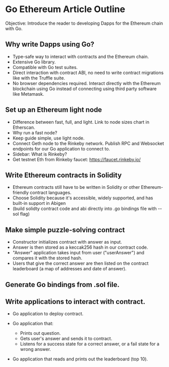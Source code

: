 # Go Ethereum Article Outline

Objective: Introduce the reader to developing Dapps for the Ethereum chain with Go.

## Why write Dapps using Go?

- Type-safe way to interact with contracts and the Ethereum chain.
- Extensive Go library.
- Compatible with Go test suites.
- Direct interaction with contract ABI, no need to write contract migrations like with the Truffle suite.
- No browser dependencies required. Interact directly with the Ethereum blockchain using Go instead of connecting using third party software like Metamask.

## Set up an Ethereum light node

- Difference between fast, full, and light. Link to node sizes chart in Etherscan.
- Why run a fast node?
- Keep guide simple, use light node.
- Connect Geth node to the Rinkeby network. Publish RPC and Websocket endpoints for our Go application to connect to.
- Sidebar: What is Rinkeby?
- Get testnet Eth from Rinkeby faucet: <https://faucet.rinkeby.io/>

## Write Ethereum contracts in Solidity

- Ethereum contracts still have to be written in Solidity or other Ethereum-friendly contract languages.
- Choose Solidity because it's accessible, widely supported, and has built-in support in Abigen
- (build solidty contract code and abi directly into .go bindings file with --sol flag)

## Make simple puzzle-solving contract

- Constructor initializes contract with answer as input.
- Answer is then stored as a keccak256 hash in our contract code.
- "Answer" application takes input from user ("userAnswer") and compares it with the stored hash.
- Users that give the correct answer are then listed on the contract leaderboard (a map of addresses and date of answer).

## Generate Go bindings from .sol file.

## Write applications to interact with contract.

- Go application to deploy contract.
- Go application that:

  - Prints out question.
  - Gets user's answer and sends it to contract.
  - Listens for a success state for a correct answer, or a fail state for a wrong answer.

- Go application that reads and prints out the leaderboard (top 10).
